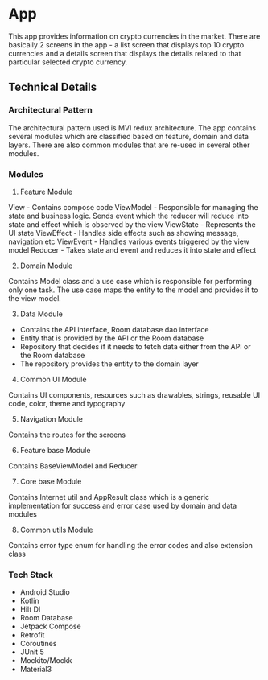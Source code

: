 # App
This app provides information on crypto currencies in the market. There are basically 2 screens 
in the app - a list screen that displays top 10 crypto currencies and a details screen that displays
the details related to that particular selected crypto currency.

## Technical Details

### Architectural Pattern
The architectural pattern used is MVI redux architecture. The app contains several modules which are 
classified based on feature, domain and data layers. There are also common modules that are re-used
in several other modules.

### Modules
1) Feature Module

View - Contains compose code
ViewModel - Responsible for managing the state and business logic. Sends event which the reducer will
            reduce into state and effect which is observed by the view
ViewState - Represents the UI state 
ViewEffect - Handles side effects such as showing message, navigation etc
ViewEvent - Handles various events triggered by the view model
Reducer - Takes state and event and reduces it into state and effect

2) Domain Module

Contains Model class and a use case which is responsible for performing only one task. The use case
maps the entity to the model and provides it to the view model. 

3) Data Module

- Contains the API interface, Room database dao interface
- Entity that is provided by the API or the Room database
- Repository that decides if it needs to fetch data either from the API or the Room database
- The repository provides the entity to the domain layer

4) Common UI Module

Contains UI components, resources such as drawables, strings, reusable UI code, color, theme 
and typography

5) Navigation Module

Contains the routes for the screens

6) Feature base Module

Contains BaseViewModel and Reducer

7) Core base Module

Contains Internet util and AppResult class which is a generic implementation for success and 
error case used by domain and data modules

8) Common utils Module

Contains error type enum for handling the error codes and also extension class

### Tech Stack
- Android Studio
- Kotlin
- Hilt DI
- Room Database
- Jetpack Compose
- Retrofit
- Coroutines
- JUnit 5
- Mockito/Mockk
- Material3

